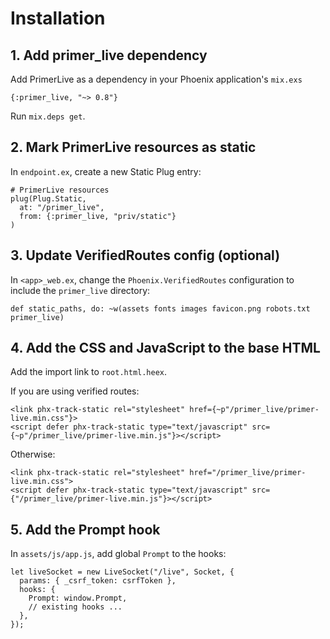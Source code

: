 # Installation

## 1. Add primer_live dependency

Add PrimerLive as a dependency in your Phoenix application's `mix.exs`

```
{:primer_live, "~> 0.8"}
```

Run `mix.deps get`.

## 2. Mark PrimerLive resources as static

In `endpoint.ex`, create a new Static Plug entry:

```
# PrimerLive resources
plug(Plug.Static,
  at: "/primer_live",
  from: {:primer_live, "priv/static"}
)
```

## 3. Update VerifiedRoutes config (optional)

In `<app>_web.ex`, change the `Phoenix.VerifiedRoutes` configuration to include the `primer_live` directory:

```
def static_paths, do: ~w(assets fonts images favicon.png robots.txt primer_live)
```

## 4. Add the CSS and JavaScript to the base HTML

Add the import link to `root.html.heex`.

If you are using verified routes:

```
<link phx-track-static rel="stylesheet" href={~p"/primer_live/primer-live.min.css"}>
<script defer phx-track-static type="text/javascript" src={~p"/primer_live/primer-live.min.js"}></script>
```

Otherwise:

```
<link phx-track-static rel="stylesheet" href="/primer_live/primer-live.min.css">
<script defer phx-track-static type="text/javascript" src={"/primer_live/primer-live.min.js"}></script>
```

## 5. Add the Prompt hook

In `assets/js/app.js`, add global `Prompt` to the hooks:

```
let liveSocket = new LiveSocket("/live", Socket, {
  params: { _csrf_token: csrfToken },
  hooks: {
    Prompt: window.Prompt,
    // existing hooks ...
  },
});
```
